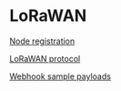 # LoRaWAN

[Node registration](registration.md)

[LoRaWAN protocol](protocol.md)

[Webhook sample payloads](webhooks.md)
